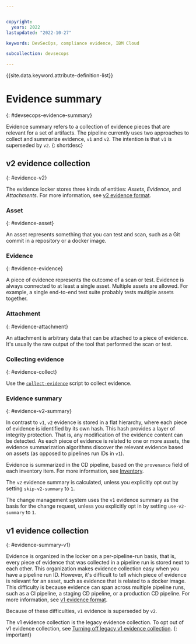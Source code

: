 ```yaml
---


copyright:
  years: 2022
lastupdated: "2022-10-27"

keywords: DevSecOps, compliance evidence, IBM Cloud

subcollection: devsecops

---
```


{{site.data.keyword.attribute-definition-list}}

# Evidence summary
{: #devsecops-evidence-summary}

Evidence summary refers to a collection of evidence pieces that are relevant for a set of artifacts. The pipeline currently uses two approaches to collect and summarize evidence, `v1` and `v2`. The intention is that `v1` is superseded by `v2`.
{: shortdesc}

## v2 evidence collection
{: #evidence-v2}

The evidence locker stores three kinds of entities: _Assets_, _Evidence_, and _Attachments_. For more information, see [v2 evidence format](/docs/devsecops?topic=devsecops-devsecops-evidence#devsecops-v2-evidence-format).

### Asset
{: #evidence-asset}

An asset represents something that you can test and scan, such as a Git commit in a repository or a docker image.

### Evidence
{: #evidence-evidence}

A piece of evidence represents the outcome of a scan or test. Evidence is always connected to at least a single asset. Multiple assets are allowed. For example, a single end-to-end test suite probably tests multiple assets together.

### Attachment
{: #evidence-attachment}

An attachment is arbitrary data that can be attached to a piece of evidence. It's usually the raw output of the tool that performed the scan or test.

### Collecting evidence
{: #evidence-collect}

Use the [`collect-evidence`](/docs/devsecops?topic=devsecops-devsecops-collect-evidence) script to collect evidence.

### Evidence summary
{: #evidence-v2-summary}

In contrast to `v1`, `v2` evidence is stored in a flat hierarchy, where each piece of evidence is identified by its own hash. This hash provides a layer of integrity protection. That is, any modification of the evidence content can be detected. As each piece of evidence is related to one or more assets, the evidence summarization algorithms discover the relevant evidence based on assets (as opposed to pipelines run IDs in `v1`).

Evidence is summarized in the CD pipeline, based on the `provenance` field of each inventory item. For more information, see [Inventory](/docs/devsecops?topic=devsecops-cd-devsecops-inventory).

The `v2` evidence summary is calculated, unless you explicitly opt out by setting `skip-v2-summary` to `1`.

The change management system uses the `v1` evidence summary as the basis for the change request, unless you explicitly opt in by setting `use-v2-summary` to `1`.

## v1 evidence collection
{: #evidence-summary-v1}

Evidence is organized in the locker on a per-pipeline-run basis, that is, every piece of evidence that was collected in a pipeline run is stored next to each other. This organization makes evidence collection easy when you have a pipeline run ID. However, it's difficult to tell which piece of evidence is relevant for an asset, such as evidence that is related to a docker image. This difficulty is because evidence can span across multiple pipeline runs, such as a CI pipeline, a staging CD pipeline, or a production CD pipeline.
For more information, see [v1 evidence format](/docs/devsecops?topic=devsecops-devsecops-evidence#devsecops-v1-evidence-format).

Because of these difficulties, `v1` evidence is superseded by `v2`.

The v1 evidence collection is the legacy evidence collection. To opt out of v1 evidence collection, see [Turning off legacy v1 evidence collection](/docs/devsecops?topic=devsecops-turn-off-v1-evidence).
{: important}
